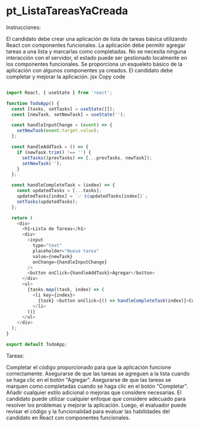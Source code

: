 # pt_ListaTareasYaCreada
Instrucciones:

El candidato debe crear una aplicación de lista de tareas básica utilizando React con componentes funcionales.
La aplicación debe permitir agregar tareas a una lista y marcarlas como completadas.
No se necesita ninguna interacción con el servidor, el estado puede ser gestionado localmente en los componentes funcionales.
Se proporciona un esqueleto básico de la aplicación con algunos componentes ya creados. El candidato debe completar y mejorar la aplicación.
jsx
Copy code
```javascript

import React, { useState } from 'react';

function TodoApp() {
  const [tasks, setTasks] = useState([]);
  const [newTask, setNewTask] = useState('');

  const handleInputChange = (event) => {
    setNewTask(event.target.value);
  };

  const handleAddTask = () => {
    if (newTask.trim() !== '') {
      setTasks((prevTasks) => [...prevTasks, newTask]);
      setNewTask('');
    }
  };

  const handleCompleteTask = (index) => {
    const updatedTasks = [...tasks];
    updatedTasks[index] = `✅ ${updatedTasks[index]}`;
    setTasks(updatedTasks);
  };

  return (
    <div>
      <h1>Lista de Tareas</h1>
      <div>
        <input
          type="text"
          placeholder="Nueva tarea"
          value={newTask}
          onChange={handleInputChange}
        />
        <button onClick={handleAddTask}>Agregar</button>
      </div>
      <ul>
        {tasks.map((task, index) => (
          <li key={index}>
            {task} <button onClick={() => handleCompleteTask(index)}>Completar</button>
          </li>
        ))}
      </ul>
    </div>
  );
}

export default TodoApp;
```

Tareas:

Completar el código proporcionado para que la aplicación funcione correctamente.
Asegurarse de que las tareas se agreguen a la lista cuando se haga clic en el botón "Agregar".
Asegurarse de que las tareas se marquen como completadas cuando se haga clic en el botón "Completar".
Añadir cualquier estilo adicional o mejoras que considere necesarias.
El candidato puede utilizar cualquier enfoque que considere adecuado para resolver los problemas y mejorar la aplicación. Luego, el evaluador puede revisar el código y la funcionalidad para evaluar las habilidades del candidato en React con componentes funcionales.